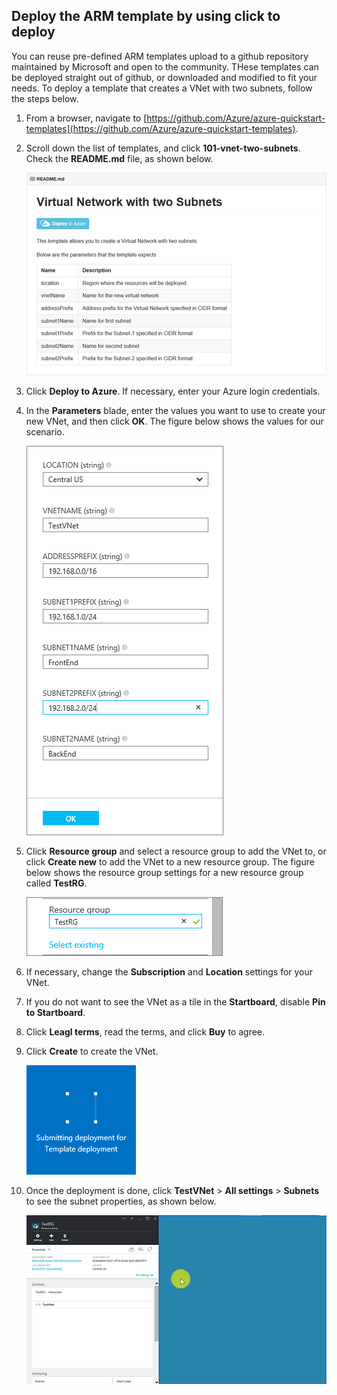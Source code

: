 ## Deploy the ARM template by using click to deploy
You can reuse pre-defined ARM templates upload to a github repository maintained by Microsoft and open to the community. THese templates can be deployed straight out of github, or downloaded and modified to fit your needs. To deploy a template that creates a VNet with two subnets, follow the steps below.

1. From a browser, navigate to [https://github.com/Azure/azure-quickstart-templates](https://github.com/Azure/azure-quickstart-templates).
2. Scroll down the list of templates, and click **101-vnet-two-subnets**. Check the **README.md** file, as shown below.

    ![READEME.md file in github](./media/virtual-networks-create-vnet-arm-template-click-include/figure1.png)
3. Click **Deploy to Azure**. If necessary, enter your Azure login credentials. 
4. In the **Parameters** blade, enter the values you want to use to create your new VNet, and then click **OK**. The figure below shows the values for our scenario.

    ![ARM template parameters](./media/virtual-networks-create-vnet-arm-template-click-include/figure2.png)
5. Click **Resource group** and select a resource group to add the VNet to, or click **Create new** to add the VNet to a new resource group. The figure below shows the resource group settings for a new resource group called **TestRG**.

    ![Resource group](./media/virtual-networks-create-vnet-arm-template-click-include/figure3.png)
6. If necessary, change the **Subscription** and **Location** settings for your VNet.
7. If you do not want to see the VNet as a tile in the **Startboard**, disable **Pin to Startboard**.
8. Click **Leagl terms**, read the terms, and click **Buy** to agree. 
9. Click **Create** to create the VNet.

    ![Submitting deployment tile in Portal](./media/virtual-networks-create-vnet-arm-template-click-include/figure4.png)
10. Once the deployment is done, click **TestVNet** > **All settings** > **Subnets** to see the subnet properties, as shown below.

     ![Create VNet in Portal](./media/virtual-networks-create-vnet-arm-template-click-include/figure5.gif)